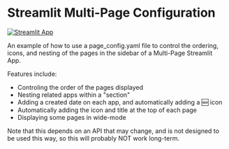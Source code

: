 # Streamlit Multi-Page Configuration

[![Streamlit App](https://static.streamlit.io/badges/streamlit_badge_black_white.svg)](https://blackary-mpa-config-streamlit-app-0bp2ol.streamlitapp.com/)

An example of how to use a page_config.yaml file to control the ordering, icons, and nesting
of the pages in the sidebar of a Multi-Page Streamlit App.

Features include:

- Controling the order of the pages displayed
- Nesting related apps within a "section"
- Adding a created date on each app, and automatically adding a 🆕 icon
- Automatically adding the icon and title at the top of each page
- Displaying some pages in wide-mode

Note that this depends on an API that may change, and is not designed to be used this way,
so this will probably NOT work long-term.
